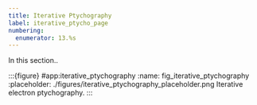 ```yaml
---
title: Iterative Ptychography
label: iterative_ptycho_page
numbering:
  enumerator: 13.%s
---
```


In this section..

:::{figure} #app:iterative_ptychography
:name: fig_iterative_ptychography
:placeholder: ./figures/iterative_ptychography_placeholder.png
Iterative electron ptychography.
:::

